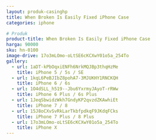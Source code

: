 ```yaml
---
layout: produk-casinghp
title: When Broken Is Easily Fixed iPhone Case
categories: iphone

# Produk
product-title: When Broken Is Easily Fixed iPhone Case
harga: 90000
sku: hn-0100
image-drive: 17o3mLOmo-oLtSE6cKCXwY01o5a_254To
gallery:
  - url: 1aDT-kPbOqxiENFh6NrkMQJBp3thqHzMe
    title: iPhone 5 / 5s / SE
  - url: 1kqL6PeBJIbZ8pohA7-3MJUKHY1RNCKQH
    title: iPhone 6 / 6s
  - url: 1O4dSLL_h519--Jbu6YxrmyJAyoT-rRWw
    title: iPhone 6 Plus / 6s Plus
  - url: 1JeqSbwidzWkh7GndyKP2qvzdZKAwhiEt
    title: iPhone 7 / 8
  - url: 15J8oCXvSvRkLarTkbfpdkqF9JKdqFCks
    title: iPhone 7 Plus / 8 Plus
  - url: 17o3mLOmo-oLtSE6cKCXwY01o5a_254To
    title: iPhone X
---
```

